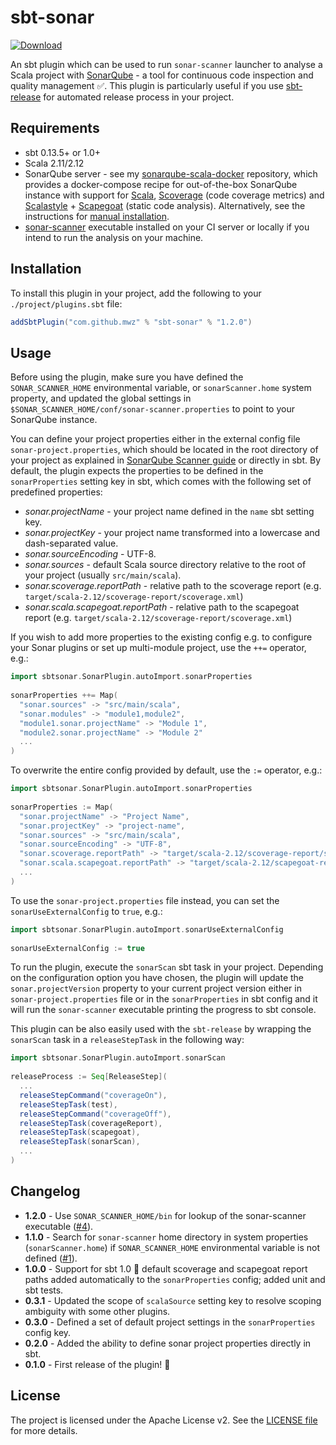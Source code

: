 # sbt-sonar
[![Download](https://api.bintray.com/packages/mwz/sbt-plugin-releases/sbt-sonar/images/download.svg)](https://bintray.com/mwz/sbt-plugin-releases/sbt-sonar/_latestVersion)

An sbt plugin which can be used to run `sonar-scanner` launcher to analyse a Scala project with [SonarQube](www.sonarqube.org) - a tool for continuous code inspection and quality management :white_check_mark:.
 This plugin is particularly useful if you use [sbt-release](https://www.github.com/sbt/sbt-release) for automated release process in your project.

## Requirements
 - sbt 0.13.5+ or 1.0+
 - Scala 2.11/2.12
 - SonarQube server - see my [sonarqube-scala-docker](https://github.com/mwz/sonarqube-scala-docker) repository, which provides a docker-compose recipe for out-of-the-box SonarQube instance with support for [Scala](http://www.scala-lang.org), [Scoverage](https://github.com/scoverage/scalac-scoverage-plugin) (code coverage metrics) and [Scalastyle](http://www.scalastyle.org) + [Scapegoat](https://github.com/sksamuel/scapegoat) (static code analysis). Alternatively, see the instructions for [manual installation](http://docs.sonarqube.org/display/SONAR/Get+Started+in+Two+Minutes).
 - [sonar-scanner](http://docs.sonarqube.org/display/SCAN/Analyzing+with+SonarQube+Scanner) executable installed on your CI server or locally if you intend to run the analysis on your machine.

## Installation
To install this plugin in your project, add the following to your `./project/plugins.sbt` file:

```scala
addSbtPlugin("com.github.mwz" % "sbt-sonar" % "1.2.0")
```

## Usage
Before using the plugin, make sure you have defined the `SONAR_SCANNER_HOME` environmental variable, or `sonarScanner.home` system property, and updated the global settings in `$SONAR_SCANNER_HOME/conf/sonar-scanner.properties` to point to your SonarQube instance. 

You can define your project properties either in the external config file `sonar-project.properties`, which should be located in the root directory of your project as explained in [SonarQube Scanner guide](http://docs.sonarqube.org/display/SCAN/Analyzing+with+SonarQube+Scanner) or directly in sbt. By default, the plugin expects the properties to be defined in the `sonarProperties` setting key in sbt, which comes with the following set of predefined properties:

 - *sonar.projectName* - your project name defined in the `name` sbt setting key.
 - *sonar.projectKey* - your project name transformed into a lowercase and dash-separated value.
 - *sonar.sourceEncoding* - UTF-8.
 - *sonar.sources* - default Scala source directory relative to the root of your project (usually `src/main/scala`).
 - *sonar.scoverage.reportPath* - relative path to the scoverage report (e.g. `target/scala-2.12/scoverage-report/scoverage.xml`)
 - *sonar.scala.scapegoat.reportPath* - relative path to the scapegoat report (e.g. `target/scala-2.12/scoverage-report/scoverage.xml`)

If you wish to add more properties to the existing config e.g. to configure your Sonar plugins or set up multi-module project, use the `++=` operator, e.g.:
 
```scala
import sbtsonar.SonarPlugin.autoImport.sonarProperties
 
sonarProperties ++= Map(
  "sonar.sources" -> "src/main/scala",
  "sonar.modules" -> "module1,module2",
  "module1.sonar.projectName" -> "Module 1",
  "module2.sonar.projectName" -> "Module 2"
  ...
)
```

To overwrite the entire config provided by default, use the `:=` operator, e.g.:

```scala
import sbtsonar.SonarPlugin.autoImport.sonarProperties
 
sonarProperties := Map(
  "sonar.projectName" -> "Project Name",
  "sonar.projectKey" -> "project-name",
  "sonar.sources" -> "src/main/scala",
  "sonar.sourceEncoding" -> "UTF-8",
  "sonar.scoverage.reportPath" -> "target/scala-2.12/scoverage-report/scoverage.xml",
  "sonar.scala.scapegoat.reportPath" -> "target/scala-2.12/scapegoat-report/scapegoat.xml"
  ...
)
```

To use the `sonar-project.properties` file instead, you can set the `sonarUseExternalConfig` to `true`, e.g.:
```scala
import sbtsonar.SonarPlugin.autoImport.sonarUseExternalConfig
 
sonarUseExternalConfig := true
```

To run the plugin, execute the `sonarScan` sbt task in your project. Depending on the configuration option you have chosen, the plugin will update the `sonar.projectVersion` property to your current project version either in `sonar-project.properties` file or in the `sonarProperties` in sbt config and it will run the `sonar-scanner` executable printing the progress to sbt console.

This plugin can be also easily used with the `sbt-release` by wrapping the `sonarScan` task in a `releaseStepTask` in the following way:

```scala
import sbtsonar.SonarPlugin.autoImport.sonarScan
 
releaseProcess := Seq[ReleaseStep](
  ...
  releaseStepCommand("coverageOn"),
  releaseStepTask(test),
  releaseStepCommand("coverageOff"),
  releaseStepTask(coverageReport),
  releaseStepTask(scapegoat),
  releaseStepTask(sonarScan),
  ...
)
```

## Changelog
 * **1.2.0** - Use `SONAR_SCANNER_HOME/bin` for lookup of the sonar-scanner executable ([#4](https://github.com/mwz/sbt-sonar/issues/4)).
 * **1.1.0** - Search for `sonar-scanner` home directory in system properties (`sonarScanner.home`) if `SONAR_SCANNER_HOME` environmental variable is not defined ([#1](https://github.com/mwz/sbt-sonar/issues/1)).
 * **1.0.0** - Support for sbt 1.0 :muscle: default scoverage and scapegoat report paths added automatically to the `sonarProperties` config; added unit and sbt tests.
 * **0.3.1** - Updated the scope of `scalaSource` setting key to resolve scoping ambiguity with some other plugins.
 * **0.3.0** - Defined a set of default project settings in the `sonarProperties` config key.
 * **0.2.0** - Added the ability to define sonar project properties directly in sbt.
 * **0.1.0** - First release of the plugin! :tada:

## License
The project is licensed under the Apache License v2. See the [LICENSE file](LICENSE) for more details.

